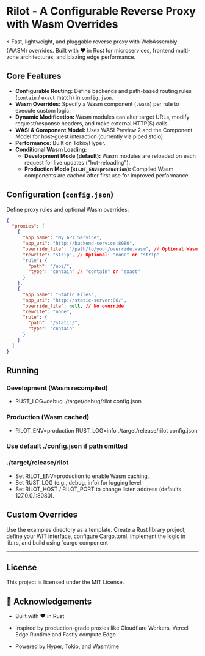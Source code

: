 # Rilot - A Configurable Reverse Proxy with Wasm Overrides

⚡ Fast, lightweight, and pluggable reverse proxy with WebAssembly (WASM) overrides. Built with ❤️ in Rust for microservices, frontend multi-zone architectures, and blazing edge performance.

## Core Features

* **Configurable Routing:** Define backends and path-based routing rules (`contain` / `exact` match) in `config.json`.
* **Wasm Overrides:** Specify a Wasm component (`.wasm`) per rule to execute custom logic.
* **Dynamic Modification:** Wasm modules can alter target URLs, modify request/response headers, and make external HTTP(S) calls.
* **WASI & Component Model:** Uses WASI Preview 2 and the Component Model for host-guest interaction (currently via piped stdio).
* **Performance:** Built on Tokio/Hyper.
* **Conditional Wasm Loading:**
    * **Development Mode (default):** Wasm modules are reloaded on each request for live updates ("hot-reloading").
    * **Production Mode (`RILOT_ENV=production`):** Compiled Wasm components are cached after first use for improved performance.

## Configuration (`config.json`)

Define proxy rules and optional Wasm overrides:

```json
{
  "proxies": [
    {
      "app_name": "My API Service",
      "app_uri": "http://backend-service:8080",
      "override_file": "/path/to/your/override.wasm", // Optional Wasm component
      "rewrite": "strip", // Optional: "none" or "strip"
      "rule": {
        "path": "/api/",
        "type": "contain" // "contain" or "exact"
      }
    },
    {
      "app_name": "Static Files",
      "app_uri": "http://static-server:80/",
      "override_file": null, // No override
      "rewrite": "none",
      "rule": {
        "path": "/static/",
        "type": "contain"
      }
    }
  ]
}
```


## Running
### Development (Wasm recompiled)
- RUST_LOG=debug ./target/debug/rilot config.json

### Production (Wasm cached)
- RILOT_ENV=production RUST_LOG=info ./target/release/rilot config.json

### Use default ./config.json if path omitted
### ./target/release/rilot


- Set RILOT_ENV=production to enable Wasm caching.
- Set RUST_LOG (e.g., debug, info) for logging level.
- Set RILOT_HOST / RILOT_PORT to change listen address (defaults 127.0.0.1:8080).

## Custom Overrides
Use the examples directory as a template. Create a Rust library project, define your WIT interface, configure Cargo.toml, implement the logic in lib.rs, and build using `cargo component


---

## License

This project is licensed under the MIT License.


## 🙏 Acknowledgements

- Built with ❤️ in Rust

- Inspired by production-grade proxies like Cloudflare Workers, Vercel Edge Runtime and Fastly compute Edge

- Powered by Hyper, Tokio, and Wasmtime

